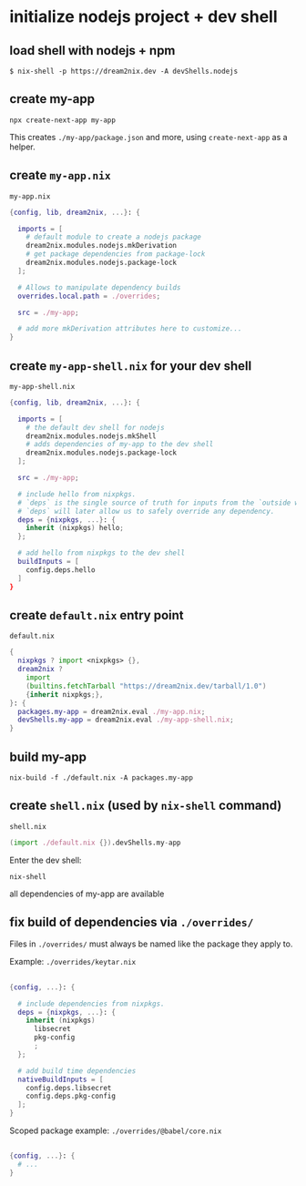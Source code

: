# initialize nodejs project + dev shell

## load shell with nodejs + npm
```console tesh-session="next-app" tesh-setup="setup.sh"
$ nix-shell -p https://dream2nix.dev -A devShells.nodejs
```

## create my-app
```console tesh-session="next-app"
npx create-next-app my-app
```
This creates `./my-app/package.json` and more, using `create-next-app` as a helper.

## create `my-app.nix`
`my-app.nix`
```nix
{config, lib, dream2nix, ...}: {

  imports = [
    # default module to create a nodejs package
    dream2nix.modules.nodejs.mkDerivation
    # get package dependencies from package-lock
    dream2nix.modules.nodejs.package-lock
  ];

  # Allows to manipulate dependency builds
  overrides.local.path = ./overrides;

  src = ./my-app;

  # add more mkDerivation attributes here to customize...
}
```

## create `my-app-shell.nix` for your dev shell
`my-app-shell.nix`
```nix
{config, lib, dream2nix, ...}: {

  imports = [
    # the default dev shell for nodejs
    dream2nix.modules.nodejs.mkShell
    # adds dependencies of my-app to the dev shell
    dream2nix.modules.nodejs.package-lock
  ];

  src = ./my-app;

  # include hello from nixpkgs.
  # `deps` is the single source of truth for inputs from the `outside world`.
  # `deps` will later allow us to safely override any dependency.
  deps = {nixpkgs, ...}: {
    inherit (nixpkgs) hello;
  };

  # add hello from nixpkgs to the dev shell
  buildInputs = [
    config.deps.hello
  ]
}
```

## create `default.nix` entry point
`default.nix`
```nix
{
  nixpkgs ? import <nixpkgs> {},
  dream2nix ?
    import
    (builtins.fetchTarball "https://dream2nix.dev/tarball/1.0")
    {inherit nixpkgs;},
}: {
  packages.my-app = dream2nix.eval ./my-app.nix;
  devShells.my-app = dream2nix.eval ./my-app-shell.nix;
}
```

## build my-app
```command
nix-build -f ./default.nix -A packages.my-app
```
## create `shell.nix` (used by `nix-shell` command)
`shell.nix`
```nix
(import ./default.nix {}).devShells.my-app
```
Enter the dev shell:
```command
nix-shell
```
all dependencies of my-app are available

## fix build of dependencies via `./overrides/`
Files in `./overrides/` must always be named like the package they apply to.

Example: `./overrides/keytar.nix`
##
```nix
{config, ...}: {

  # include dependencies from nixpkgs.
  deps = {nixpkgs, ...}: {
    inherit (nixpkgs) 
      libsecret
      pkg-config
      ;
  };

  # add build time dependencies
  nativeBuildInputs = [
    config.deps.libsecret
    config.deps.pkg-config
  ];
}
```

Scoped package example: `./overrides/@babel/core.nix`
##
```nix
{config, ...}: {
  # ...
}
```
